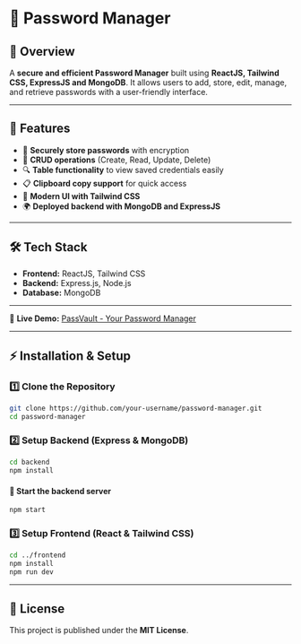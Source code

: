 # 🔐 Password Manager

## 📌 Overview
A **secure and efficient Password Manager** built using **ReactJS, Tailwind CSS, ExpressJS and MongoDB**. It allows users to add, store, edit, manage, and retrieve passwords with a user-friendly interface.

---

## 🚀 Features
- 🔑 **Securely store passwords** with encryption
- 📂 **CRUD operations** (Create, Read, Update, Delete)
- 🔍 **Table functionality** to view saved credentials easily
- 📋 **Clipboard copy support** for quick access
- 🎨 **Modern UI with Tailwind CSS**
- 🌍 **Deployed backend with MongoDB and ExpressJS**

---

## 🛠️ Tech Stack
- **Frontend:** ReactJS, Tailwind CSS
- **Backend:** Express.js, Node.js
- **Database:** MongoDB

---


🔗 **Live Demo:** 
[PassVault - Your Password Manager](https://passvault-omghare.vercel.app/)

---

## ⚡ Installation & Setup

### 1️⃣ Clone the Repository
```sh
git clone https://github.com/your-username/password-manager.git
cd password-manager
```

### 2️⃣ Setup Backend (Express & MongoDB)
```sh
cd backend
npm install
```

#### 🔹 Start the backend server
```sh
npm start
```

### 3️⃣ Setup Frontend (React & Tailwind CSS)
```sh
cd ../frontend
npm install
npm run dev
```

---

## 📜 License
This project is published under the **MIT License**.

